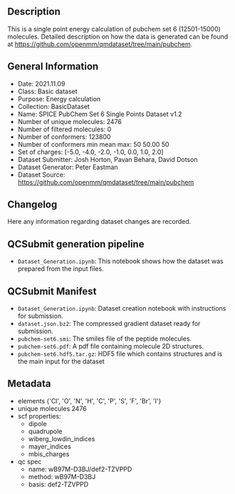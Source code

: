 ## Description

This is a single point energy calculation of pubchem set 6 (12501-15000) molecules. Detailed description on how the data is generated can be found at https://github.com/openmm/qmdataset/tree/main/pubchem.

## General Information

 - Date: 2021.11.09
 - Class: Basic dataset 
 - Purpose: Energy calculation
 - Collection: BasicDataset
 - Name: SPICE PubChem Set 6 Single Points Dataset v1.2
 - Number of unique molecules:        2476
 - Number of filtered molecules:      0
 - Number of conformers:              123800
 - Number of conformers min mean max: 50  50.00 50
 - Set of charges: [-5.0, -4.0, -2.0, -1.0, 0.0, 1.0, 2.0]
 - Dataset Submitter: Josh Horton, Pavan Behara, David Dotson
 - Dataset Generator: Peter Eastman
 - Dataset Source: https://github.com/openmm/qmdataset/tree/main/pubchem

## Changelog

Here any information regarding dataset changes are recorded.

## QCSubmit generation pipeline

 - `Dataset_Generation.ipynb`: This notebook shows how the dataset was prepared from the input files. 
 
## QCSubmit Manifest

- `Dataset_Generation.ipynb`: Dataset creation notebook with instructions for submission.
- `dataset.json.bz2`: The compressed gradient dataset ready for submission.
- `pubchem-set6.smi`: The smiles file of the peptide molecules.
- `pubchem-set6.pdf`: A pdf file containing molecule 2D structures.
- `pubchem-set6.hdf5.tar.gz`: HDF5 file which contains structures and is the main input for the dataset
 
## Metadata

- elements {'Cl', 'O', 'N', 'H', 'C', 'P', 'S', 'F', 'Br', 'I'}
- unique molecules 2476
- scf properties:
    - dipole
    - quadrupole
    - wiberg_lowdin_indices
    - mayer_indices
    - mbis_charges
- qc spec
    - name: wB97M-D3BJ/def2-TZVPPD
    - method: wB97M-D3BJ
    - basis: def2-TZVPPD
